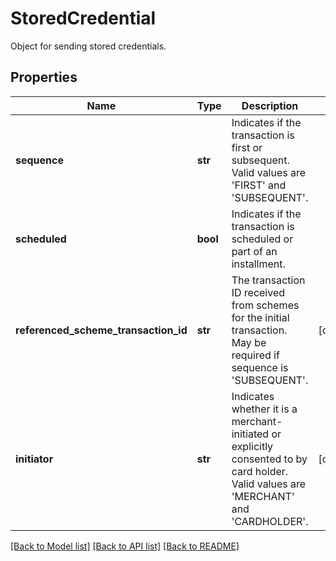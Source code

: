# StoredCredential

Object for sending stored credentials.
## Properties
Name | Type | Description | Notes
------------ | ------------- | ------------- | -------------
**sequence** | **str** | Indicates if the transaction is first or subsequent. Valid values are &#39;FIRST&#39; and &#39;SUBSEQUENT&#39;. | 
**scheduled** | **bool** | Indicates if the transaction is scheduled or part of an installment. | 
**referenced_scheme_transaction_id** | **str** | The transaction ID received from schemes for the initial transaction. May be required if sequence is &#39;SUBSEQUENT&#39;. | [optional] 
**initiator** | **str** | Indicates whether it is a merchant-initiated or explicitly consented to by card holder. Valid values are &#39;MERCHANT&#39; and &#39;CARDHOLDER&#39;. | [optional] 

[[Back to Model list]](../README.md#documentation-for-models) [[Back to API list]](../README.md#documentation-for-api-endpoints) [[Back to README]](../README.md)


